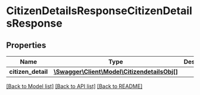 # CitizenDetailsResponseCitizenDetailsResponse

## Properties
Name | Type | Description | Notes
------------ | ------------- | ------------- | -------------
**citizen_detail** | [**\Swagger\Client\Model\CitizendetailsObj[]**](CitizendetailsObj.md) |  | [optional] 

[[Back to Model list]](../README.md#documentation-for-models) [[Back to API list]](../README.md#documentation-for-api-endpoints) [[Back to README]](../README.md)



